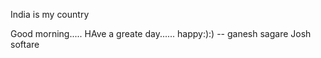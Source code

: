India is my country

Good morning.....
HAve a greate day......
happy:):)
-- ganesh sagare
Josh softare

